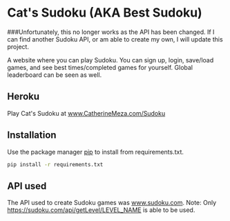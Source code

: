 # Cat's Sudoku (AKA Best Sudoku)

###Unfortunately, this no longer works as the API has been changed. If I can find another Sudoku API, or am able to create my own, I will update this project.

A website where you can play Sudoku. You can sign up, login, save/load games, and see best times/completed games for yourself.
Global leaderboard can be seen as well.

## Heroku

Play Cat's Sudoku at www.CatherineMeza.com/Sudoku

## Installation

Use the package manager [pip](https://pip.pypa.io/en/stable/) to install from requirements.txt.

```bash
pip install -r requirements.txt 
```

## API used

The API used to create Sudoku games was www.sudoku.com. Note: Only https://sudoku.com/api/getLevel/LEVEL_NAME is able to be used.

